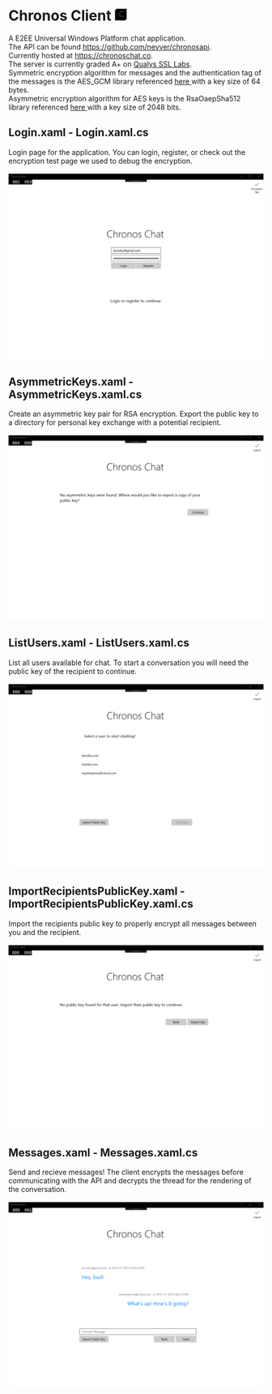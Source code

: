 
**Chronos Client  ![icon](https://github.com/nevver/ChronosClient/blob/master/ChronosClient/Assets/Square44x44Logo.targetsize-24_altform-unplated.png?raw=true)**
====

 A E2EE Universal Windows Platform chat application.<br>
 The API can be found https://github.com/nevver/chronosapi. <br>
 Currently hosted at https://chronoschat.co. <br />
 The server is currently graded A+ on <a href="https://www.ssllabs.com/ssltest/analyze.html?d=chronoschat.co">Qualys SSL Labs</a>. <br>
  Symmetric encryption algorithm for messages and the authentication tag of the messages is the AES_GCM library referenced <a href="https://msdn.microsoft.com/en-us/library/windows.security.cryptography.core.encryptedandauthenticateddata.aspx">here </a> with a key size of 64 bytes. <br>
  Asymmetric encryption algorithm for AES keys is the RsaOaepSha512 library referenced <a href="https://msdn.microsoft.com/en-us/library/windows.security.cryptography.core.asymmetricalgorithmnames.rsaoaepsha512.aspx">here </a> with a key size of 2048 bits. <br>



**Login.xaml - Login.xaml.cs**
----

Login page for the application. You can login, register, or check out the encryption test page we used to debug the encryption. <br /> <br />
 ![Login](https://github.com/nevver/ChronosClient/blob/master/demo/login.png?raw=true)
  

**AsymmetricKeys.xaml - AsymmetricKeys.xaml.cs**
----
 
Create an asymmetric key pair for RSA encryption. Export the public key to a directory for personal key exchange with a potential recipient. <br /> <br />
  ![Asymmetric Keys](https://github.com/nevver/ChronosClient/blob/master/demo/asymmetric-keys.png?raw=true)


**ListUsers.xaml - ListUsers.xaml.cs**
----
  
List all users available for chat. To start a conversation you will need the public key of the recipient to continue. <br /> <br />
   ![List all users](https://github.com/nevver/ChronosClient/blob/master/demo/list-all-users.png?raw=true)

**ImportRecipientsPublicKey.xaml - ImportRecipientsPublicKey.xaml.cs**
----
   
Import the recipients public key to properly encrypt all messages between you and the recipient. <br /> <br />
    ![Import recipients public key](https://github.com/nevver/ChronosClient/blob/master/demo/import-public-key.png?raw=true)


**Messages.xaml - Messages.xaml.cs**
----
    
Send and recieve messages! The client encrypts the messages before communicating with the API and decrypts the thread for the rendering of the conversation. <br /> <br />
    ![Messages](https://github.com/nevver/ChronosClient/blob/master/demo/messages.png?raw=true)